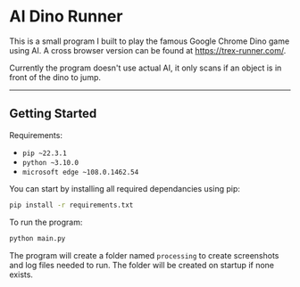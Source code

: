 # AI Dino Runner

This is a small program I built to play the famous Google Chrome Dino game using AI. A cross browser version can be found at <https://trex-runner.com/>.

Currently the program doesn't use actual AI, it only scans if an object is in front of the dino to jump.

---
## Getting Started

Requirements:
* `pip ~22.3.1`
* `python ~3.10.0`
* `microsoft edge ~108.0.1462.54`

You can start by installing all required dependancies using pip:
```bash
pip install -r requirements.txt
```

To run the program:
```bash
python main.py
```

The program will create a folder named `processing` to create screenshots and log files needed to run. The folder will be created on startup if none exists.